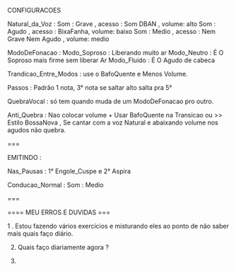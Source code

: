 CONFIGURACOES

Natural_da_Voz :
  Som : Grave , acesso : Som DBAN , volume: alto
  Som : Agudo , acesso : BixaFanha, volume: baixo
  Som : Medio , acesso : Nem Grave Nem Agudo , volume: medio

ModoDeFonacao :
 Modo_Soproso : Liberando muito ar
 Modo_Neutro : É O Soproso mais firme sem liberar Ar
Modo_Fluido : É O Agudo de cabeca

Trandicao_Entre_Modos : use o BafoQuente e Menos Volume.



Passos : Padrão 1 nota, 3° nota se saltar alto salta pra 5°

QuebraVocal : só tem quando muda de um ModoDeFonacao pro outro.

Anti_Quebra : Nao colocar volume + Usar BafoQuente na Transicao ou >> Estilo BossaNova , Se cantar com a voz Natural e abaixando volume nos agudos não quebra.

===

EMITINDO :

 Nas_Pausas : 1° Engole_Cuspe e 2° Aspira

  Conducao_Normal : Som : Medio

===

==== MEU ERROS E DUVIDAS ===

1 . Estou fazendo vários exercícios e misturando eles ao ponto de não saber mais quais faço diário.

2. Quais faço diariamente agora ?

3. 

